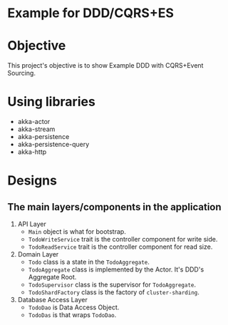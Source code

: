 # Example for DDD/CQRS+ES

# Objective

This project's objective is to show Example DDD with CQRS+Event Sourcing.

# Using libraries

- akka-actor
- akka-stream
- akka-persistence
- akka-persistence-query
- akka-http

# Designs

## The main layers/components in the application

1. API Layer
    - `Main` object is what for bootstrap.
    - `TodoWriteService` trait is the controller component for write side.
    - `TodoReadService` trait is the controller component for read size.
1. Domain Layer
    - `Todo` class is a state in the `TodoAggregate`.
    - `TodoAggregate` class is implemented by the Actor. It's DDD's Aggregate Root.
    - `TodoSupervisor` class is the supervisor for `TodoAggregate`.
    - `TodoShardFactory` class is the factory of `cluster-sharding`.
1. Database Access Layer
    - `TodoDao` is Data Access Object.
    - `TodoDas` is that wraps `TodoDao`.
